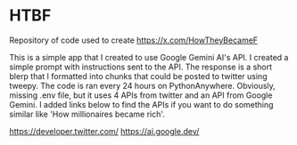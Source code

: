 # HTBF
Repository of code used to create https://x.com/HowTheyBecameF

This is a simple app that I created to use Google Gemini AI's API. I created a simple prompt with instructions sent to the API. The response is a short blerp that I formatted into chunks that could be posted to twitter using tweepy. The code is ran every 24 hours on PythonAnywhere. Obviously, missing .env file, but it uses 4 APIs from twitter and an API from Google Gemini. I added links below to find the APIs if you want to do something similar like 'How millionaires became rich'.

https://developer.twitter.com/
https://ai.google.dev/

